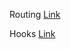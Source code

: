 Routing [Link](https://users.metropolia.fi/~aarojy/root/Web-sovelluskehitys_TX00EY23-3007/React/Routing/)

Hooks [Link](https://users.metropolia.fi/~aarojy/root/Web-sovelluskehitys_TX00EY23-3007/React/Hooks/)
